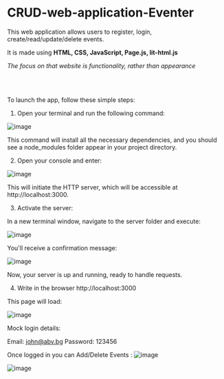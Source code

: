 # CRUD-web-application-Eventer
This web application allows users to register, login, create/read/update/delete events. 

It is made using __**HTML, CSS, JavaScript, Page.js, lit-html.js**__

*The focus on that website is functionality, rather than appearance*

<br>
<br>

To launch the app, follow these simple steps:

1. Open your terminal and run the following command:
   

![image](https://github.com/bogdangeorgievv/CRUD-web-application-Eventer/assets/140177649/56caa231-4003-48b1-b9b8-396192ff06c2)


This command will install all the necessary dependencies, and you should see a node_modules folder appear in your project directory.

2. Open your console and enter:

![image](https://github.com/bogdangeorgievv/CRUD-web-application-Eventer/assets/140177649/3183b50c-4383-4288-bd9b-1f2c3ad4ecd3)

This will initiate the HTTP server, which will be accessible at http://localhost:3000.

3. Activate the server:

In a new terminal window, navigate to the server folder and execute:

![image](https://github.com/bogdangeorgievv/CRUD-web-application-Eventer/assets/140177649/259495f3-e5aa-413c-811f-f95b484b3bfd)

You'll receive a confirmation message:

![image](https://github.com/bogdangeorgievv/CRUD-web-application-Eventer/assets/140177649/f49bef6a-1c99-4a37-a319-033ecbd04528)
   
Now, your server is up and running, ready to handle requests.

4. Write in the browser  http://localhost:3000

This page will load:

![image](https://github.com/bogdangeorgievv/CRUD-web-application-Eventer/assets/140177649/948e844b-80b3-4f8a-bd10-90ee2c7313de)


Mock login details: 

Email: john@abv.bg 
Password: 123456

Once logged in you can Add/Delete Events :
![image](https://github.com/bogdangeorgievv/CRUD-web-application-Eventer/assets/140177649/e9f45480-3779-400d-9864-06b9175f7712)

![image](https://github.com/bogdangeorgievv/CRUD-web-application-Eventer/assets/140177649/70d88f46-eda1-4342-9eb7-87f5d4c59158)






